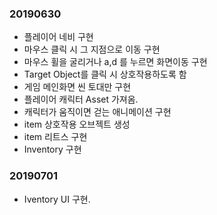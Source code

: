 ### 20190630
+ 플레이어 네비 구현
+ 마우스 클릭 시 그 지점으로 이동 구현
+ 마우스 휠을 굴리거나 a,d 를 누르면 화면이동 구현
+ Target Object를 클릭 시 상호작용하도록 함
+ 게임 메인화면 씬 토대만 구현
+ 플레이어 캐릭터 Asset 가져옴.
+ 캐릭터가 움직이면 걷는 애니메이션 구현
+ item 상호작용 오브젝트 생성
+ item 리트스 구현
+ Inventory 구현

### 20190701
+ Iventory UI 구현.

